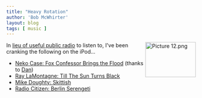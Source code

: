 ```yaml
---
title: "Heavy Rotation"
author: 'Bob McWhirter'
layout: blog
tags: [ music ]
---
```

<img width="134" height="94" border="0" align="right" alt="Picture 12.png" id="image93" title="Picture 12.png" src="/blog/assets/Picture%2012.png"/>In <a href="/blog/wstfu-fm">lieu of useful public radio</a> to listen to, I've been cranking the following on the iPod...
<ul>
	<li><a href="http://www.google.com/musicl?lid=-HaHR7XD5DI=Z_svC5hGq4K">Neko Case: Fox Confessor Brings the Flood</a> (thanks to <a href="http://netzooid.com/blog/">Dan</a>)</li>
	<li><a href="http://www.google.com/musicl?lid=NEfnB5Lbl_N=6wDGDCSaAMK">Ray LaMontagne: Till The Sun Turns Black</a></li>
	<li><a href="http://www.google.com/musicl?lid=LGkZEJCARRO=9yaAtfiBKiF">Mike Doughty: Skittish</a></li>
	<li><a href="http://www.google.com/musica?aid=xrtk65fLC6E">Radio Citizen: Berlin Serengeti</a></li>
</ul>
